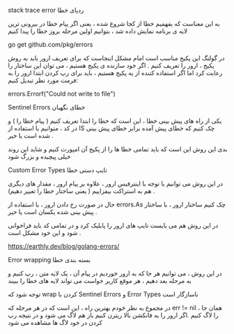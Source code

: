 

stack trace error   ردپای خطا

به این معناست که بفهمیم خطا از کجا شروع شده ، یعنی اگر پیام خطا در بیرونی ترین لایه ی برنامه نمایش داده شد ، بتوانیم اولین مرحله بروز خطا را پیدا کنیم

go get github.com/pkg/errors

در گولنگ این پکیج مناسب است امام مشکل اینجاست که برای تعریف ارور باید به روش پکیج ، ارور را تعریف کنیم . اگر خود سازنده ی پکیج هستیم ، می توان این ساختار را رعایت کرد اما اگر استفاده کننده از یه پکیج هستیم ، باید برای رپ کردن ابتدا ارور را به فرمت مورد نظر تبدیل کنیم: 

errors.Errorf("Could not write to file")




Sentinel Errors خطای نگهبان

یکی از راه های پیش بینی خطا ، این است که خطا را ابتدا تعریف کنیم ( پیام خطا را ) و در کد ، متوانیم با استفاده از IS چک کنیم که خطای پیش آمده برابر خطای پیش بینی شده است یا خیر .

بدی این روش این است که باید تمامی خطا ها را از پکیج آن امپورت کنیم و شاید این روند خیلی پیچیده و بزرگ شود

Custom Error Types تایپ دستی خطا

در این روش می توانیم با توجه با اینترفیس ارور ، علاوه بر پیام ارور ، مقدار های دیگری هم به استراکت بیفزاییم ( یعنی ساختار خطا را تغییر دهیم) . 

حال در صورت رخ دادن ارور ، با استفاده از errors.As چک کنیم ساختار ارور ، با ساختار پیش بینی شده یکسان است یا خیر .

در این روش هم می بایست تایپ های ارور را پابلیک کرد و در تمامی کد باید فراخوانی شود و این خود مشکل است .

https://earthly.dev/blog/golang-errors/

Error wrapping بسته بندی خطا

در این روش ، می توانیم هر جا که به ارور خوردیم در پیام آن ، یک لایه متن ، رپ کنیم و به مرحله بعد دهیم ، هر موقع کاربر خواست می تواند لایه های خطا را ببیند 

توجه شود که wrap کردن با Sentinel Errors و Error Types ناسازگار است  

در مجموع به نظر خودم بهترین راه ، این است که در هر مرحله که err != nil  ، همان جا را لاگ کنیم .اگر ارور را به فانکشن بالا ریترن کنیم باز هم لاگ می شود و در نتیجه رپ کردن در خود لاگ ها مشاهده می شود
